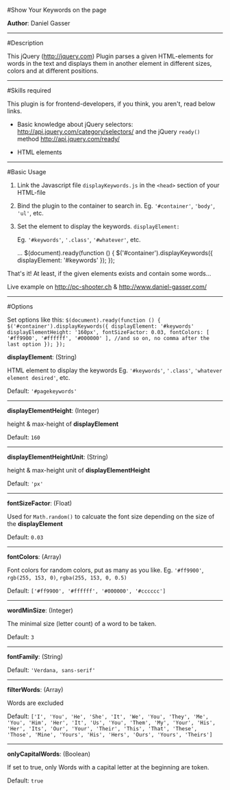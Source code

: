 #Show Your Keywords on the page

**Author**:   Daniel Gasser

******************************

#Description

This jQuery (<http://jquery.com>) Plugin parses a given HTML-elements for words in the text
and displays them in another element in different sizes, colors and at different positions.
******************************

#Skills required


This plugin is for frontend-developers, if you think, you aren't, read below links.

- Basic knowledge about jQuery selectors: <http://api.jquery.com/category/selectors/>
  and the jQuery `ready()` method <http://api.jquery.com/ready/>
  
- HTML elements
******************************

#Basic Usage

1. Link the Javascript file `displayKeywords.js` in the `<head>` section of your HTML-file

2. Bind the plugin to the container to search in.
   Eg. `'#container'`, `'body'`, `'ul'`, etc.

3. Set the element to display the keywords. `displayElement:`
 
   Eg. `'#keywords'`, `'.class'`, `'#whatever'`, etc.


    <html>
        <head>
        ...
            <script type="text/javascript" src="../js/displayKeywords"></script>
            $(document).ready(function () {
                $('#container').displayKeywords({
                    displayElement: '#keywords'
                });
            });
    </head>

That's it! At least, if the given elements exists and contain some words...

Live example on <http://pc-shooter.ch>
& <http://www.daniel-gasser.com/>
******************************

#Options

Set options like this:
`
$(document).ready(function () {
     $('#container').displayKeywords({
         displayElement: '#keywords'
         displayElementHeight: '160px',
         fontSizeFactor: 0.03,
         fontColors: [
             '#ff9900',
             '#ffffff',
             '#000000'
         ],
         //and so on, no comma after the last option
     });
});
`

**displayElement**: (String)

HTML element to display the keywords
Eg. `'#keywords'`, `'.class'`, `'whatever element desired'`, etc.

Default: `'#pagekeywords'`
******************************

**displayElementHeight**: (Integer)

height & max-height of **displayElement**

Default: `160`
******************************

**displayElementHeightUnit**: (String)

height & max-height unit of **displayElementHeight**

Default: `'px'`
******************************

**fontSizeFactor**: (Float)

Used for `Math.random()` to calcuate the font size depending on the size of the **displayElement**

Default: `0.03`
******************************

**fontColors**: (Array)

Font colors for random colors, put as many as you like. 
Eg. `'#ff9900'`, `rgb(255, 153, 0)`, `rgba(255, 153, 0, 0.5)`
     
Default: `['#ff9900',
             '#ffffff',
             '#000000',
             '#cccccc']`
******************************

**wordMinSize**: (Integer)

The minimal size (letter count) of a word to be taken.

Default: `3`
******************************

**fontFamily**: (String)

Default: `'Verdana, sans-serif'`
******************************

**filterWords**: (Array)
     
Words are excluded
     
Default: `['I',
             'You',
             'He',
             'She',
             'It',
             'We',
             'You',
             'They',
             'Me',
             'You',
             'Him',
             'Her',
             'It',
             'Us',
             'You',
             'Them',
             'My',
             'Your',
             'His',
             'Her',
             'Its',
             'Our',
             'Your',
             'Their',
             'This',
             'That',
             'These',
             'Those',
             'Mine',
             'Yours',
             'His',
             'Hers',
             'Ours',
             'Yours',
             'Theirs']`
******************************

**onlyCapitalWords**: (Boolean)

If set to true, only Words with a capital letter at the beginning are token.

Default: `true`

